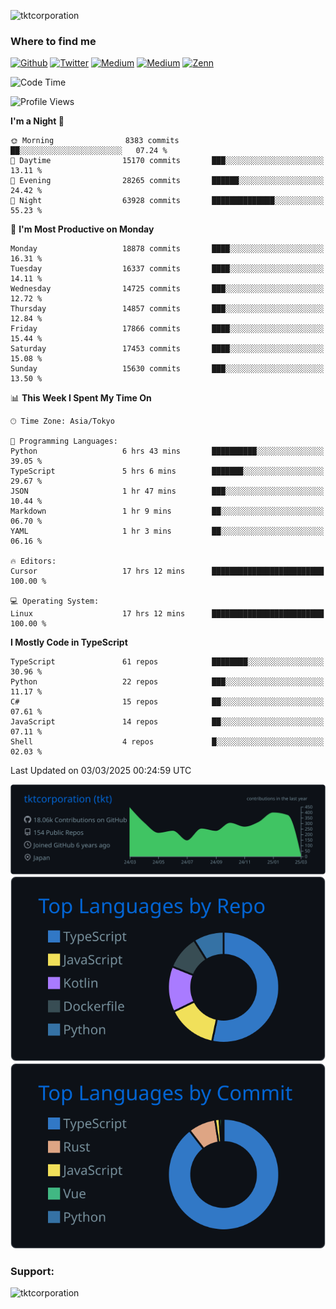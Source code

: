 <p align="left"> <img src="https://komarev.com/ghpvc/?username=tktcorporation&label=Profile%20views&color=0e75b6&style=flat" alt="tktcorporation" /> </p>

<h3>Where to find me</h3>
<p>
<a href="https://github.com/tktcorporation" target="_blank"><img alt="Github" src="https://img.shields.io/badge/GitHub-%2312100E.svg?&style=for-the-badge&logo=Github&logoColor=white" /></a>
<a href="https://twitter.com/tktcorporation" target="_blank"><img alt="Twitter" src="https://img.shields.io/badge/twitter-%231DA1F2.svg?&style=for-the-badge&logo=twitter&logoColor=white" /></a>
<a href="https://www.linkedin.com/in/tktcorporation" target="_blank"><img alt="Medium" src="https://img.shields.io/badge/linkdin-0a66c2.svg?&style=for-the-badge&logo=linkedin&logoColor=white" /></a>
<a href="https://qiita.com/tktcorporation" target="_blank"><img alt="Medium" src="https://img.shields.io/badge/qiita-55C500.svg?&style=for-the-badge&logo=qiita&logoColor=white" /></a>
<a href="https://zenn.dev/tktcorporation" target="_blank"><img alt="Zenn" src="https://img.shields.io/badge/Zenn-3EA8FF.svg?&style=for-the-badge&logo=Zenn&logoColor=white" /></a>
</p>
  
<!--START_SECTION:waka-->
![Code Time](http://img.shields.io/badge/Code%20Time-2%2C185%20hrs%2024%20mins-blue)

![Profile Views](http://img.shields.io/badge/Profile%20Views-23-blue)

**I'm a Night 🦉** 

```text
🌞 Morning                8383 commits        ██░░░░░░░░░░░░░░░░░░░░░░░   07.24 % 
🌆 Daytime                15170 commits       ███░░░░░░░░░░░░░░░░░░░░░░   13.11 % 
🌃 Evening                28265 commits       ██████░░░░░░░░░░░░░░░░░░░   24.42 % 
🌙 Night                  63928 commits       ██████████████░░░░░░░░░░░   55.23 % 
```
📅 **I'm Most Productive on Monday** 

```text
Monday                   18878 commits       ████░░░░░░░░░░░░░░░░░░░░░   16.31 % 
Tuesday                  16337 commits       ████░░░░░░░░░░░░░░░░░░░░░   14.11 % 
Wednesday                14725 commits       ███░░░░░░░░░░░░░░░░░░░░░░   12.72 % 
Thursday                 14857 commits       ███░░░░░░░░░░░░░░░░░░░░░░   12.84 % 
Friday                   17866 commits       ████░░░░░░░░░░░░░░░░░░░░░   15.44 % 
Saturday                 17453 commits       ████░░░░░░░░░░░░░░░░░░░░░   15.08 % 
Sunday                   15630 commits       ███░░░░░░░░░░░░░░░░░░░░░░   13.50 % 
```


📊 **This Week I Spent My Time On** 

```text
🕑︎ Time Zone: Asia/Tokyo

💬 Programming Languages: 
Python                   6 hrs 43 mins       ██████████░░░░░░░░░░░░░░░   39.05 % 
TypeScript               5 hrs 6 mins        ███████░░░░░░░░░░░░░░░░░░   29.67 % 
JSON                     1 hr 47 mins        ███░░░░░░░░░░░░░░░░░░░░░░   10.44 % 
Markdown                 1 hr 9 mins         ██░░░░░░░░░░░░░░░░░░░░░░░   06.70 % 
YAML                     1 hr 3 mins         ██░░░░░░░░░░░░░░░░░░░░░░░   06.16 % 

🔥 Editors: 
Cursor                   17 hrs 12 mins      █████████████████████████   100.00 % 

💻 Operating System: 
Linux                    17 hrs 12 mins      █████████████████████████   100.00 % 
```

**I Mostly Code in TypeScript** 

```text
TypeScript               61 repos            ████████░░░░░░░░░░░░░░░░░   30.96 % 
Python                   22 repos            ███░░░░░░░░░░░░░░░░░░░░░░   11.17 % 
C#                       15 repos            ██░░░░░░░░░░░░░░░░░░░░░░░   07.61 % 
JavaScript               14 repos            ██░░░░░░░░░░░░░░░░░░░░░░░   07.11 % 
Shell                    4 repos             █░░░░░░░░░░░░░░░░░░░░░░░░   02.03 % 
```




 Last Updated on 03/03/2025 00:24:59 UTC
<!--END_SECTION:waka-->

[![](https://raw.githubusercontent.com/tktcorporation/tktcorporation/master/profile-summary-card-output/github_dark/0-profile-details.svg)](https://github.com/vn7n24fzkq/github-profile-summary-cards)
[![](https://raw.githubusercontent.com/tktcorporation/tktcorporation/master/profile-summary-card-output/github_dark/1-repos-per-language.svg)](https://github.com/vn7n24fzkq/github-profile-summary-cards) [![](https://raw.githubusercontent.com/tktcorporation/tktcorporation/master/profile-summary-card-output/github_dark/2-most-commit-language.svg)](https://github.com/vn7n24fzkq/github-profile-summary-cards)

<h3 align="left">Support:</h3>
<p><a href="https://www.buymeacoffee.com/tktcorporation"> <img align="left" src="https://cdn.buymeacoffee.com/buttons/v2/default-yellow.png" height="50" width="210" alt="tktcorporation" /></a></p><br><br>
